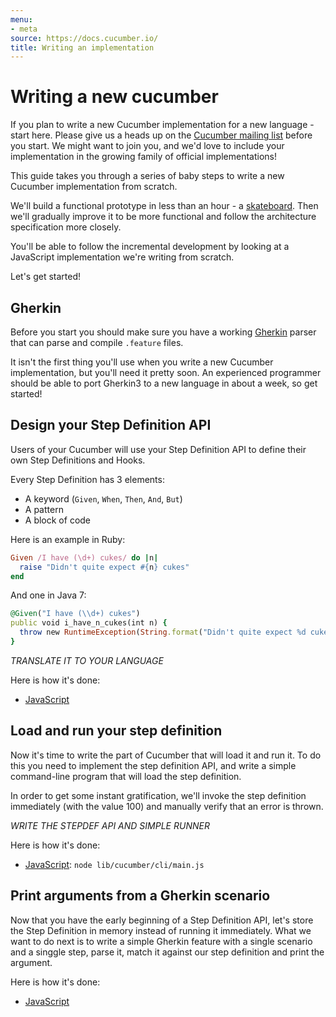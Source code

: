 ```yaml
---
menu:
- meta
source: https://docs.cucumber.io/
title: Writing an implementation
---
```


# Writing a new cucumber

If you plan to write a new Cucumber implementation for a new language - start here. Please give us a heads up on the [Cucumber mailing list](cukes@googlegroups.com) before you start. We might want to join you,
and we'd love to include your implementation in the growing family
of official implementations!

This guide takes you through a series of baby steps to write a new Cucumber
implementation from scratch.

We'll build a functional prototype in less than an hour - a
[skateboard](http://www.cantabilesoftware.com/blog/posts/12/Minimally-Viable-Cantabile-3). Then we'll gradually improve it to be more functional and
follow the architecture specification more closely.

You'll be able to follow the incremental development by looking at
a JavaScript implementation we're writing from scratch.

Let's get started!

## Gherkin

Before you start you should make sure you have a working [Gherkin](#)
parser that can parse and compile `.feature` files.

It isn't the first thing you'll use when you write a new Cucumber
implementation, but you'll need it pretty soon. An experienced
programmer should be able to port Gherkin3 to a new language in
about a week, so get started!

## Design your Step Definition API

Users of your Cucumber will use your Step Definition API to define their own
Step Definitions and Hooks.

Every Step Definition has 3 elements:

- A keyword (`Given`, `When`, `Then`, `And`, `But`)
- A pattern
- A block of code

Here is an example in Ruby:

```ruby
Given /I have (\d+) cukes/ do |n|
  raise "Didn't quite expect #{n} cukes"
end
```

And one in Java 7:

```ruby
@Given("I have (\\d+) cukes")
public void i_have_n_cukes(int n) {
  throw new RuntimeException(String.format("Didn't quite expect %d cukes", n));
}
```

*TRANSLATE IT TO YOUR LANGUAGE*

Here is how it's done:

- [JavaScript](1d75ca2123ae44154e9e80f40b4746c87bfc0486)

## Load and run your step definition

Now it's time to write the part of Cucumber that will load it and run it.
To do this you need to implement the step definition API, and write a simple
command-line program that will load the step definition.

In order to get some instant gratification, we'll invoke the step definition
immediately (with the value 100) and manually verify that an error is thrown.

*WRITE THE STEPDEF API AND SIMPLE RUNNER*

Here is how it's done:

- [JavaScript](8b296ef98d0a6b90beb7e2b23cab7802fd4f6df4): `node lib/cucumber/cli/main.js`

## Print arguments from a Gherkin scenario

Now that you have the early beginning of a Step Definition API,
let's store the Step Definition in memory instead of running it
immediately. What we want to do next is to write a simple
Gherkin feature with a single scenario and a singgle step, parse it,
match it against our step definition and print the argument.

Here is how it's done:

- [JavaScript](a183114b026fd30db22aaf7f73421f32e169a0cd)
